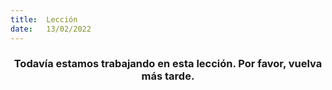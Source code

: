 ```yaml
---
title:  Lección
date:   13/02/2022
---
```


### <center>Todavía estamos trabajando en esta lección. Por favor, vuelva más tarde.</center>
